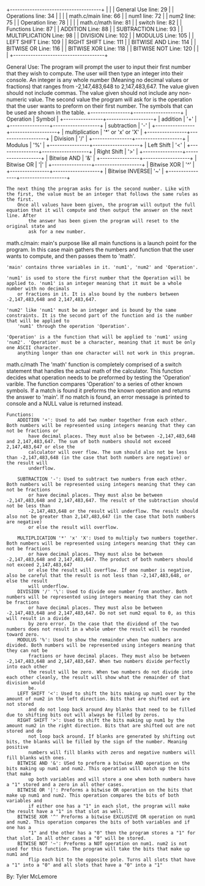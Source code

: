 +-------------------------------------+
|                                     |
| General Use				line:  29 |
|	Operations				line:  34 |
|                                     |
| math.c/main				line:  66 |
|	num1					line:  72 |
|	num2					line:  75 |
|	Operation				line:  78 |
|                                     |
| math.c/math				line:  81 |
|	switch					line:  82 |
|   Functions				Line:  87 |
|		ADDITION			Line:  88 |
|		SUBTRACTION			Line:  93 |
|		MULTIPLICATION		Line:  98 |
|		DIVISION			Line: 102 |
|		MODULUS				Line: 105 |
|		LEFT SHIFT			Line: 109 |
|		RIGHT SHIFT			Line: 111 |
|		BITWISE AND			Line: 114 |
|		BITWISE OR			Line: 116 |
|		BITWISE XOR			Line: 118 |
|		BITWISE NOT			Line: 120 |
|                                     |
+-------------------------------------+


General Use:
	The program will prompt the user to input their first number that they wish to compute. The user will then type an integer into their console. An integer 
		is any whole number (Meaning no decimal values or fractions) that ranges from -2,147,483,648 to 2,147,483,647. The value given should not include 
		commas. The value given should not include any non-numeric value. The second value the program will ask for is the operation that the user wants to 
		preform on their first number. The symbols that can be used are shown in the table.
				+----------------+-------------------+
				|    Operation   |       Symbol      |
				+----------------+-------------------+
				| addition       |         '+'       |
				+----------------+-------------------+
				| subtraction    |         '-'       |
				+----------------+-------------------+
				| multiplication | '*' or 'x' or 'X' |
				+----------------+-------------------+
				| Division       |         '/'       |
				+----------------+-------------------+
				| Modulus        |         '%'       |
				+----------------+-------------------+
				| Left Shift     |         '<'       |
				+----------------+-------------------+
				| Right Shift    |         '>'       |
				+----------------+-------------------+
				| Bitwise AND    |         '&'       |
				+----------------+-------------------+
				| Bitwise OR     |         '|'       |
				+----------------+-------------------+
				| Bitwise XOR    |         '^'       |
				+----------------+-------------------+
				| Bitwise INVERSE|         '~'       |
				+----------------+-------------------+
				
				
	The next thing the program asks for is the second number. Like with the first, the value must be an integer that follows the same rules as the first.
		Once all values have been given, the program will output the full equation that it will compute and then output the answer on the next line. After 
			the answer has been given the program will reset to the original state and
			ask for a new number.
				
math.c/main:
	main's purpose like all main functions is a launch point for the program. In this case main gathers the numbers and function that the user wants to 
		compute, and then passes them to 'math'.
		
	'main' contains three variables in it. 'num1', 'num2' and 'Operation'. 
	
	'num1' is used to store the first number that the Operation will be applied to. 'num1' is an integer meaning that it must be a whole number with no decimals
		or fractions in it. It is also bound by the numbers between -2,147,483,648 and 2,147,483,647. 
		
	'num2' like 'num1' must be an integer and is bound by the same constraints. It is the second part of the function and is the number that will be applied to 
		'num1' through the operation 'Operation'.
		
	'Operation' is a the function that will be applied to 'num1' using 'num2'. 'Operation' must be a character, meaning that it must be only one ASCII character. 
		anything longer than one character will not work in this program.
		
math.c/math
	The 'math' function is completely comprised of a switch statement that handles the actual math of the calculator. This function decides what operation needs 
		to be preformed by testing the 'Operation' varible. The function compares 'Operation' to a series of other known symbols. If a match is found it 
		preforms the known operation and returns the answer to 'main'. If no match is found, an error message is printed to console and a NULL value is returned 
		instead.
		
	Functions:
		ADDITION '+': Used to add two number together from each other. Both numbers will be represented using integers meaning that they can not be fractions or 
			have decimal places. They must also be between -2,147,483,648 and 2,147,483,647. The sum of both numbers should not exceed 2,147,483,647 or else the 
			calculator will over flow. The sum should also not be less than -2,147,483,648 (in the case that both numbers are negative) or the result will 
			underflow.
		
		SUBTRACTION '-': Used to subtract two numbers from each other. Both numbers will be represented using integers meaning that they can not be fractions 
			or have decimal places. They must also be between -2,147,483,648 and 2,147,483,647. The result of the subtraction should not be less than 
			-2,147,483,648 or the result will underflow. The result should also not be greater than 2,147,483,647 (in the case that both numbers are negative) 
			or else the result will overflow.
			
		MULTIPLICATION '*' 'x' 'X': Used to multiply two numbers together. Both numbers will be represented using integers meaning that they can not be fractions 
			or have decimal places. They must also be between -2,147,483,648 and 2,147,483,647. The product of both numbers should not exceed 2,147,483,647 
			or else the result will overflow. If one number is negative, also be careful that the result is not less than -2,147,483,648, or else the result 
			will underflow.
		DIVISION '/' '\': Used to divide one number from another. Both numbers will be represented using integers meaning that they can not be fractions 
			or have decimal places. They must also be between -2,147,483,648 and 2,147,483,647. Do not set num2 equal to 0, as this will result in a divide
			by zero error. In the case that the dividend of the two numbers does not result in a whole umber the result will be rounded toward zero.
		MODULUS '%': Used to show the remainder when two numbers are divided. Both numbers will be represented using integers meaning that they can not be 
			fractions or have decimal places. They must also be between -2,147,483,648 and 2,147,483,647. When two numbers divide perfectly into each other 
			the result will be zero. When two numbers do not divide into each other cleanly, the result will show what the remainder of that division would 
			be.
		LEFT SHIFT '<': Used to shift the bits making up num1 over by the amount of num2 in the left direction. Bits that are shifted out are not stored 
			and do not loop back around Any blanks that need to be filled due to shifting bits out will always be filled by zeros. 
		RIGHT SHIFT '>': Used to shift the bits making up num1 by the amount num2 in the right direction. Bits that are shifted out are not stored and do
			not loop back around. If blanks are generated by shifting out bits, the blanks will be filled by the sign of the number. Meaning positive 
			numbers will fill blanks with zeros and negative numbers will fill blanks with ones.
		BITWISE AND '&': USed to preform a bitwise AND operation on the bits making up num1 and num2. This operation will match up the bits that make 
			up both variables and will store a one when both numbers have a "1" stored and a zero in all other cases.
		BITWISE OR '|': Preforms a bitwise OR operation on the bits that make up num1 and num2. This operation compares the bits of both variables and
			if either one has a "1" in each slot, the program will make the result have a "1" in that slot as well.
		BITWISE XOR '^' Preforms a bitwise EXCLUSIVE OR operation on num1 and num2. This operation compares the bits of both variables and if one has a
			"1" and the other has a "0" then the program stores a "1" for that slot. In all other cases a "0" will be stored.
		BITWISE NOT '~': Preforms a NOT operation on num1. num2 is not used for this function. The program will take the bits that make up num1 and
			flip each bit to the opposite pole. Turns all slots that have a "1" into a "0" and all slots that have a "0" into a "1"
		
	
By: Tyler McLemore
